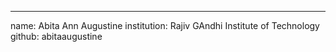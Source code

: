 ---
name: Abita Ann Augustine
institution: Rajiv GAndhi Institute of Technology
github: abitaaugustine
